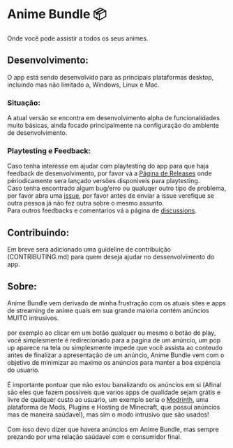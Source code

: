 # Anime Bundle 📦

Onde você pode assistir a todos os seus animes.

## Desenvolvimento:

O app está sendo desenvolvido para as principais plataformas desktop, incluindo mas não limitado a, Windows, Linux e Mac.

### Situação:

A atual versão se encontra em desenvolvimento alpha de funcionalidades muito básicas, ainda focado principalmente na configuração do ambiente de desenvolvimento.

### Playtesting e Feedback:

Caso tenha interesse em ajudar com playtesting do app para que haja feedback de desenvolvimento, por favor vá a <a href="https://github.com/dark1zinn/anime-bundle/releases">Página de Releases</a> onde périodicamente sera lançado versões disponiveis para playtesting. <br>
Caso tenha encontrado algum bug/erro ou qualuqer outro tipo de problema, por favor abra uma <a href="https://github.com/dark1zinn/anime-bundle/issues">issue</a>, por favor antes de enviar a issue verefique se outra pessoa já não fez outra sobre o mesmo assunto. <br>
Para outros feedbacks e comentarios vá a página de <a href="https://github.com/dark1zinn/anime-bundle/discussions">discussions</a>.

## Contribuindo:

Em breve sera adicionado uma guideline de contribuição (CONTRIBUTING.md) para quem deseja ajudar no dessenvolvimento do app.

## Sobre:

Anime Bundle vem derivado de minha frustração com os atuais sites e apps de streaming de anime quais em sua grande maioria contém anúncios MUITO intrusivos. <br><br>
por exemplo ao clicar em um botão qualquer ou mesmo o botão de play, você simplesmente é redirecionado para a pagina de um anúncio, um pop up aparece na tela ou simplesmente impede que você assista ao conteudo antes de finalizar a apresentação de um anúncio, Anime Bundle vem com o objetivo de minimizar ao maximo os anúncios para manter a boa expéncia do usuario. <br><br>
É importante pontuar que não estou banalizando os anúncios em si (Afinal são eles que fazem possiveis que varios apps de qualidade sejam grátis e livre de qualquer custo ao usuario, um exemplo seria o <a href="https://modrinth.com/mods">Modrinth</a>, uma plataforma de Mods, Plugins e Hosting de Minecraft, que possui anúncios mas de maneira saúdavel), mas sim o modo intrusivo que são usados! <br><br>
Com isso devo dizer que havera anúncios em Anime Bundle, mas sempre prezando por uma relação saúdavel com o consumidor final.
